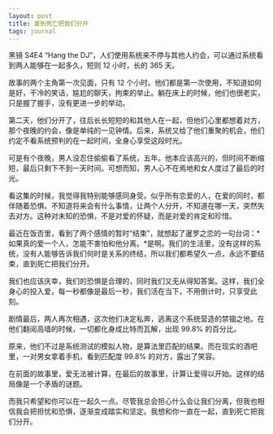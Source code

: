 ```yaml
---
layout: post
title: 直到死亡把我们分开
tags: journal
---
```


黑镜 S4E4 “Hang the DJ”，人们使用系统来不停与其他人约会，可以通过系统看到两人能够在一起多久，短则 12 小时，长的 365 天。

故事的两个主角第一次见面，只有 12 个小时。他们都是第一次使用，不知道如何是好，干冷的笑话，尴尬的聊天，拘束的举止。躺在床上的时候，他们也很老实，只是握了握手，没有更进一步的举动。

第二天，他们分开了，往后长长短短的和其他人在一起，但他们心里都想着对方，那个夜晚的约会，像是单纯的一见钟情。后来，系统又给了他们重聚的机会，他们约定不看系统预判的在一起时间，全身心享受这段时光。

可是有个夜晚，男人没忍住偷偷看了系统，五年。他本应该高兴的，但时间不断缩短，最后只剩下不到一天时间。可想而知，男人心不在焉地和女人度过了最后的时光。

看这集的时候，我觉得我特别能够感同身受。似乎所有恋爱的人，在爱的同时，都伴随着恐惧。不知道将来会有什么事情，让两个人分开，不知道在哪一天，突然失去对方。这种对未知的恐惧，不是对爱的怀疑，而是对爱的肯定和珍惜。

最近在饭否里，看到了两个感情的暂时“结束”，就想起了暹罗之恋的一句台词：*如果真的爱一个人，怎能不害怕和他分离。*是啊。我们的生活里，没有这样的系统，没有人能够告诉我们何时是关系的终结，所以我们都希望久一点，永远不要结束，直到死亡把我们分开。

我们也应该庆幸，我们的恐惧是合理的，同时我们又无从得知答案。这样，我们全身心的投入爱，每一秒都像是最后一秒，我们活在当下，不用倒计时，只享受此刻。

剧情最后，两人再次相遇，这次他们决定私奔，逃离这个系统营造的禁锢之地。在他们翻阅高墙的时候，一切都化身成比特而瓦解，出现 99.8% 的百分比。

原来，他们不过是系统测试的模拟人物，是算法里匹配的结果。而在现实的酒吧里，一对男女拿着手机，看到匹配度 99.8% 的对方，露出了笑容。

在前面的故事里，爱无法被计算，在最后的故事里，计算让爱得以开始。这样的结局像是一个矛盾的谜题。

而我只希望和你可以在一起久一点。尽管我总会担心什么会让我们分离，但我也相信我会把担忧和恐惧，逐渐变成踏实和坚定。我想和你一直在一起，直到死亡把我们分开。
